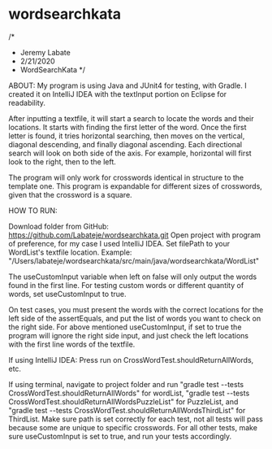 # wordsearchkata
/*
 * Jeremy Labate
 * 2/21/2020
 * WordSearchKata
 */

ABOUT:
 My program is using Java and JUnit4 for testing, with Gradle. I created it on IntelliJ IDEA with the textInput portion on Eclipse for readability.

 After inputting a textfile, it will start a search to locate the words and their locations. It starts with finding the first letter of the word. Once the first letter is found, it tries horizontal searching, then moves on the vertical, diagonal descending, and finally diagonal ascending. Each directional search will look on both side of the axis. For example, horizontal will first look to the right, then to the left. 

 The program will only work for crosswords identical in structure to the template one. This program is expandable for different sizes of crosswords, given that the crossword is a square.

HOW TO RUN:

 Download folder from GitHub: https://github.com/Labateje/wordsearchkata.git
 Open project with program of preference, for my case I used IntelliJ IDEA.
 Set filePath to your WordList's textfile location.
 Example: "/Users/labateje/wordsearchkata/src/main/java/wordsearchkata/WordList"

 The useCustomInput variable when left on false will only output the words found in the first line. For testing custom words or different quantity of words, set useCustomInput to true.

 On test cases, you must present the words with the correct locations for the left side of the assertEquals, and put the list of words you want to check on the right side. For above mentioned useCustomInput, if set to true the program will ignore the right side input, and just check the left locations with the first line words of the textfile.

 If using IntelliJ IDEA:
 Press run on CrossWordTest.shouldReturnAllWords, etc.

 If using terminal, navigate to project folder and run "gradle test --tests CrossWordTest.shouldReturnAllWords" for wordList, "gradle test --tests CrossWordTest.shouldReturnAllWordsPuzzleList" for PuzzleList, and "gradle test --tests CrossWordTest.shouldReturnAllWordsThirdList" for ThirdList.
 Make sure path is set correctly for each test, not all tests will pass because some are unique to specific crosswords.
 For all other tests, make sure useCustomInput is set to true, and run your tests accordingly.


